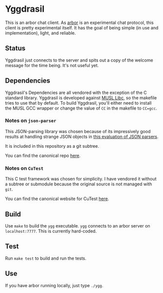 # Yggdrasil

This is an arbor chat client. As [arbor](https://github.com/whereswaldon/arbor) is an experimental chat protocol,
this client is pretty experimental itself. It has the goal of being
simple (in use and implementation), light, and reliable.

## Status

Yggdrasil just connects to the server and spits out a copy of the welcome message
for the time being. It's not useful yet.

## Dependencies

Yggdrasil's Dependencies are all vendored with the exception of the C standard
library. Yggdrasil is developed against [MUSL Libc](http://www.musl-libc.org/), so the makefile tries to use that
by default. To build Yggdrasil, you'll either need to install the MUSL GCC wrapper
or change the value of `CC` in the makefile to `CC=gcc`.

### Notes on `json-parser`

This JSON-parsing library was chosen because of its impressively good results at
handling strange JSON objects in [this evaluation of JSON parsers](http://seriot.ch/parsing_json.php).

It is included in this repository as a git subtree.

You can find the canonical repo [here](https://github.com/udp/json-parser).

### Notes on `CuTest`

This C test framework was chosen for simplicity. I have vendored it without a subtree
or submodule because the original source is not managed with `git`.

You can find the canonical website for CuTest [here](http://cutest.sourceforge.net/).

## Build

Use `make` to build the `ygg` executable. `ygg` connects to an arbor server
on `localhost:7777`. This is currently hard-coded.

## Test

Run `make test` to build and run the tests.

## Use

If you have arbor running locally, just type `./ygg`.
